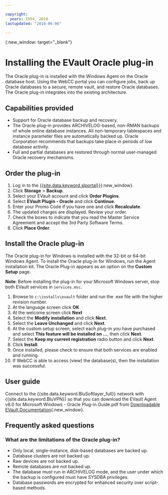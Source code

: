 ```yaml
---

copyright:
  years: 1994, 2018
lastupdated: "2018-06-06"

---
```

{:new_window: target="_blank"}

# Installing the EVault Oracle plug-in

The Oracle plug-in is installed with the Windows Agent on the Oracle database host. Using the WebCC portal you can configure jobs, back up Oracle databases to a secure, remote vault, and restore Oracle databases. The Oracle plug-in integrates into the existing architecture.

## Capabilities provided

- Support for Oracle database backup and recovery.
- The Oracle plug-in provides ARCHIVELOG-based, non-RMAN backups of whole online database instances. All non-temporary tablespaces and instance parameter files are automatically backed up. Oracle Corporation recommends that backups take place in periods of low database activity.
- Full and partial databases are restored through normal user-managed Oracle recovery mechanisms.

## Order the plug-in

1. Log in to the [{{site.data.keyword.slportal}}](https://control.softlayer.com/){:new_window}.
2. Click **Storage** > **Backup**.
3. Select your EVault account and click **Order Plugins**.
4. Select **EVault Plugin - Oracle** and click **Continue**.
5. Enter your Promo Code if you have one and click **Recalculate**.
6. The updated charges are displayed. Review your order.
7. Check the boxes to indicate that you read the Master Service Agreement and accept the 3rd Party Software Terms. 
8. Click **Place Order**.

## Install the Oracle plug-in

The Oracle plug-in for Windows is installed with the 32-bit or 64-bit Windows Agent. To install the Oracle plug-in for Windows, run the Agent installation kit. The Oracle Plug-in appears as an option on the **Custom Setup** page.

**Note**: Before installing the plug-in for your Microsoft Windows server, stop both EVault services in `services.msc`.  

1. Browse to `c:\installs\evault` folder and run the .exe file with the higher revision number.
2. At the language screen click **OK**
3. At the welcome screen click **Next**
4. Select the **Modify installation** and click **Next**.
5. Select the **Leave Unchanged** and click **Next**.
6. At the custom setup screen, select each plug-in you have purchased and select **This feature will be installed on ...**, then click **Next**.
7. Select the **Keep my current registration** radio button and click **Next**.
8. Click **Install**.
9. Once installed, please check to ensure that both services are enabled and running.
10. If WebCC is able to access (view) the database(s), then the installation was successful. 

## User guide

Connect to the {{site.data.keyword.BluSoftlayer_full}} network with {{site.data.keyword.BluVPN}} so that you can download the EVault Agent v8.0 for Microsoft Windows - Oracle Plug-in Guide.pdf from [Downloadable EVault Documentation](http://downloads.service.softlayer.com/evault/Documentation/){:new_window}.

## Frequently asked questions

### What are the limitations of the Oracle plug-in?
- Only local, single-instance, disk-based databases are backed up.
- Database clusters are not backed up.
- Raw devices are not backed up.
- Remote databases are not backed up.
- The database must run in ARCHIVELOG mode, and the user under which the backup is configured must have SYSDBA privileges.
- Database passwords are encrypted for enhanced security over script-based methods.
